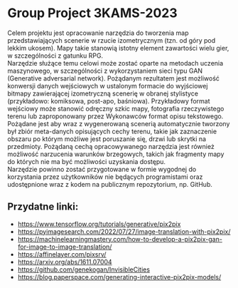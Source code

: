 # Group Project 3KAMS-2023

Celem projektu jest opracowanie narzędzia do tworzenia map przedstawiających scenerie w rzucie izometrycznym (tzn. od góry pod lekkim ukosem).
Mapy takie stanowią istotny element zawartości wielu gier, w szczególności z gatunku RPG.  <br>
Narzędzie służące temu celowi może zostać oparte na metodach uczenia maszynowego, w szczególności z wykorzystaniem sieci typu GAN (Generative adversarial network).
Pożądanym rezultatem jest możliwość konwersji danych wejściowych w ustalonym formacie do wyjściowej bitmapy zawierającej izometryczną scenerię w obranej stylistyce (przykładowo: komiksowa, post-apo, baśniowa). Przykładowy format wejściowy może stanowić odręczny szkic mapy, fotografia rzeczywistego terenu lub zaproponowany przez Wykonawców format opisu tekstowego.  <br>
Pożądane jest aby wraz z wygenerowaną scenerią automatycznie tworzony był zbiór meta-danych opisujących cechy terenu, takie jak zaznaczenie obszaru po którym możliwe jest poruszanie się, drzwi lub skrytki na przedmioty. Pożądaną cechą opracowywanego narzędzia jest również możliwość narzucenia warunków brzegowych, takich jak fragmenty mapy do których nie ma być możliwości uzyskania dostępu.  <br>
Narzędzie powinno zostać przygotowane w formie wygodnej do korzystania przez użytkowników nie będących programistami oraz udostępnione wraz z kodem na publicznym repozytorium, np. GitHub.

## Przydatne linki:
 - https://www.tensorflow.org/tutorials/generative/pix2pix
 - https://pyimagesearch.com/2022/07/27/image-translation-with-pix2pix/
 - https://machinelearningmastery.com/how-to-develop-a-pix2pix-gan-for-image-to-image-translation/
 - https://affinelayer.com/pixsrv/
 - https://arxiv.org/abs/1611.07004
 - https://github.com/genekogan/InvisibleCities
 - https://blog.paperspace.com/generating-interactive-pix2pix-models/
